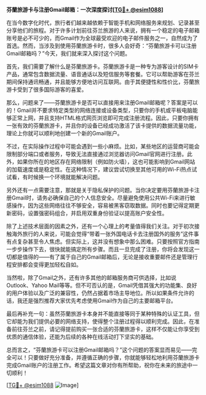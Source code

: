 **芬蘭旅游卡与注册Gmail邮箱：一次深度探讨[[TG💪+ @esim1088](https://t.me/s/esim1088)]**

在当今数字化时代，旅行者们越来越依赖于智能手机和网络服务来规划、记录甚至分享他们的旅程。对于许多计划前往芬兰旅游的人来说，拥有一个稳定的电子邮箱账号是必不可少的，而Gmail作为全球最受欢迎的电子邮件服务之一，自然成为了首选。然而，当涉及到使用芬蘭旅游卡时，很多人会好奇：“芬蘭旅游卡可以注册Gmail邮箱吗？”今天，我们就来深入探讨这个问题。

首先，我们需要了解什么是芬蘭旅游卡。芬蘭旅游卡是一种专为游客设计的SIM卡产品，通常包含数据流量、语音通话以及短信服务等套餐。它可以帮助游客在芬兰期间保持通讯畅通，并且能够方便地访问互联网。由于其便捷性和性价比，芬蘭旅游卡受到了很多国际游客的喜爱。

那么，问题来了——芬蘭旅游卡是否可以直接用来注册Gmail邮箱呢？答案是可以的！Gmail并不要求特定类型的网络连接或设备类型，只要你的手机或平板电脑能够正常上网，并且支持HTML格式网页浏览即可完成注册流程。因此，只要你拥有一张有效的芬蘭旅游卡，并且你的设备已经成功激活了该卡提供的数据流量功能，理论上你就可以顺利地创建一个新的Gmail账户。

不过，在实际操作过程中可能会遇到一些小麻烦。比如，某些地区的运营商可能会限制部分端口或者服务，导致无法直接通过浏览器访问Gmail官网进行注册。此外，如果你所在的地区存在网络限制（例如防火墙），这也可能影响到Gmail网站的加载速度或是稳定性。在这种情况下，建议尝试切换至其他可用的Wi-Fi热点试试看，有时候换一个环境就能解决问题。

另外还有一点需要注意，那就是关于隐私保护的问题。当你决定要用芬蘭旅游卡注册Gmail时，请务必确保自己的个人信息安全。尽量避免使用公共Wi-Fi来进行敏感操作，因为这些网络往往不够安全，容易被黑客窃取数据。同时也要记得定期更新密码，设置强密码组合，并启用双重身份验证以提高账户安全性。

除了上述技术层面的因素之外，还有一个心理上的考量值得我们关注。对于初次接触海外旅行的人来说，可能会觉得“带着一张外国电话卡去注册国外的服务”这件事有点复杂甚至令人焦虑。但实际上，这并没有想象中那么困难。只要按照官方指南一步步操作下去，很快就能搞定所有步骤。而且一旦完成了注册，你将会发现这一切都是值得的——有了属于自己的Gmail邮箱后，无论是接收重要邮件还是管理行程安排都会变得更加轻松自如。

当然啦，除了Gmail之外，还有许多其他的邮箱服务商可供选择，比如说Outlook、Yahoo Mail等等。但不可否认的是，Gmail凭借其强大的功能集、良好的用户体验以及广泛的兼容性，仍然占据着市场主导地位。所以如果条件允许的话，我还是强烈推荐大家优先考虑使用Gmail作为自己的主要邮箱平台。

最后再补充一句：虽然芬蘭旅游卡本身并不能直接等同于某种特殊的认证工具，但它却能为我们提供必要的网络支持，使得整个注册过程得以顺利完成。因此，在准备前往芬兰之前，请记得提前购买一张合适的芬蘭旅游卡，这样不仅能让你享受到优质的通信体验，还能为后续的各种在线活动打下坚实的基础。

总而言之，“芬蘭旅游卡可以注册Gmail邮箱吗？”这个问题的答案显而易见——完全可以！只要做好充分准备，并遵循正确的步骤，你就能够轻松地利用芬蘭旅游卡完成Gmail账户的注册工作。希望这篇文章对你有所帮助，祝你在未来的旅途中一切顺利！

[[TG💪+ @esim1088](https://t.me/s/esim1088) ![Image](https://i.postimg.cc/4NQfJmqS/Snipaste-2025-05-13-00-14-12.png)]